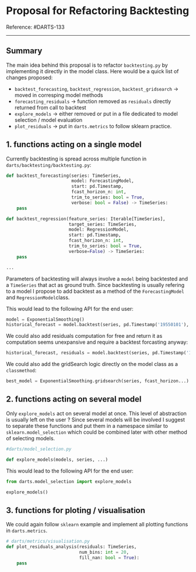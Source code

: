 # Proposal for Refactoring Backtesting

Reference: #DARTS-133

---

## Summary

The main idea behind this proposal is to refactor `backtesting.py` by implementing it directly in the model 
class. Here would be a quick list of changes proposed:

- `backtest_forecasting`, `backtest_regression`, `backtest_gridsearch` -> moved in corresping model methods
- `forecasting_residuals` -> function removed as `residuals` directly returned from call to backtest
- `explore_models` -> either removed or put in a file dedicated to model selection / model evaluation
- `plot_residuals` -> put in `darts.metrics` to follow sklearn practice.



## 1. functions acting on a single model

Currently backtesting is spread across multiple function in `darts/backtesting/backtesting.py`:

```python
def backtest_forecasting(series: TimeSeries,
                         model: ForecastingModel,
                         start: pd.Timestamp,
                         fcast_horizon_n: int,
                         trim_to_series: bool = True,
                         verbose: bool = False) -> TimeSeries:
    pass

def backtest_regression(feature_series: Iterable[TimeSeries],
                        target_series: TimeSeries,
                        model: RegressionModel,
                        start: pd.Timestamp,
                        fcast_horizon_n: int,
                        trim_to_series: bool = True,
                        verbose=False) -> TimeSeries:
    pass

...

```
Parameters of backtesting will always involve a `model` being backtested and a `TimeSeries` that act as ground truth.
Since backtesting is usually refering to a model I propose to add backtest as a method of the `ForecastingModel` and 
`RegressionModel`class.

This would lead to the following API for the end user:

```python
model = ExponentialSmoothing()
historical_forecast = model.backtest(series, pd.Timestamp('19550101'), fcast_horizon_n=3, verbose=True))
```

We could also add residuals computation for free and return it as computation seems unexpansive and require a backtest
forcasting anyway:

```python
historical_forecast, residuals = model.backtest(series, pd.Timestamp('19550101'), fcast_horizon_n=3, verbose=True))
```

We could also add the gridSearch logic directly on the model class as a `classmethod`:

```python
best_model = ExponentialSmoothing.gridsearch(series, fcast_horizon...)
```

## 2. functions acting on several model 

Only `explore_models` act on several model at once. This level of abstraction is usually left on the user ? 
Since several models will be involved I suggest to separate these functions and put them in a namespace similar to 
`sklearn.model_selection` which could be combined later with other method of selecting models.

```python
#darts/model_selection.py

def explore_models(models, series, ...)

```

This would lead to the following API for the end user:


```python
from darts.model_selection import explore_models

explore_models()
```

## 3. functions for ploting / visualisation

We could again follow `sklearn` example and implement all plotting functions in `darts.metrics`.

```python
# darts/metrics/visualisation.py
def plot_residuals_analysis(residuals: TimeSeries,
                            num_bins: int = 20,
                            fill_nan: bool = True):
    pass
```